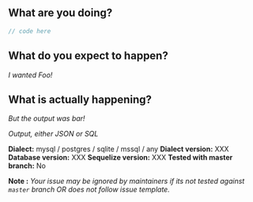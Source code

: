 <!--

Please note this is an issue tracker, not a support forum.
For general questions, please use StackOverflow or Slack.

For bugs, please fill out the template below.

-->

## What are you doing?
<!-- Post a minimal, self-contained code sample that reproduces the issue, including models and associations -->

```js
// code here
```

## What do you expect to happen?
_I wanted Foo!_

## What is actually happening?
_But the output was bar!_

_Output, either JSON or SQL_


__Dialect:__ mysql / postgres / sqlite / mssql / any
__Dialect version:__ XXX
__Database version:__ XXX
__Sequelize version:__ XXX
__Tested with master branch:__ No

**Note :** _Your issue may be ignored by maintainers if its not tested against `master` branch OR does not follow issue template._
